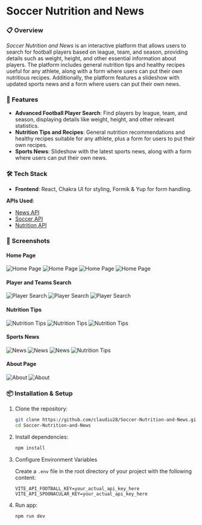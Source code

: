 # Soccer Nutrition and News

### 📋 Overview

*Soccer Nutrition and News* is an interactive platform that allows users to search for football players based on league,
team, and season, providing details such as weight, height, and other essential information about players. The platform
includes general nutrition tips and healthy recipes useful for any athlete, along with a form where users can put
their own nutritious recipes. Additionally, the platform features a slideshow with updated sports news and a form where
users can put their own news.

### 🚀 Features

- **Advanced Football Player Search**: Find players by league, team, and season, displaying details like weight, height,
  and other relevant statistics.
- **Nutrition Tips and Recipes**: General nutrition recommendations and healthy recipes suitable for any athlete, plus a
  form for users to put their own recipes.
- **Sports News**: Slideshow with the latest sports news, along with a form where users can put their own news.

### 🛠️ Tech Stack

- **Frontend**: React, Chakra UI for styling, Formik & Yup for form handling.

**APIs Used**:

- [News API](https://newsapi.org)
- [Soccer API](https://rapidapi.com/api-sports/api/api-football/playground/)
- [Nutrition API](https://spoonacular-recipe-food-nutrition-v1.p.rapidapi.com/recipes/)

### 📸 Screenshots

#### Home Page

![Home Page](src/assets/images/ss/ss1.png)
![Home Page](src/assets/images/ss/ss2.png)
![Home Page](src/assets/images/ss/ss16.png)
![Home Page](src/assets/images/ss/ss15.png)

#### Player and Teams Search

![Player Search](src/assets/images/ss/ss5.png)
![Player Search](src/assets/images/ss/ss4.png)
![Player Search](src/assets/images/ss/ss3.png)

#### Nutrition Tips

![Nutrition Tips](./src/assets/images/ss/ss8.png)
![Nutrition Tips](./src/assets/images/ss/ss7.png)
![Nutrition Tips](./src/assets/images/ss/ss6.png)

#### Sports News

![News](./src/assets/images/ss/ss13.png)
![News](./src/assets/images/ss/ss12.png)
![News](./src/assets/images/ss/ss10.png)
![Nutrition Tips](./src/assets/images/ss/ss9.png)

#### About Page

![About](./src/assets/images/ss/ss14.png)
![About](./src/assets/images/ss/ss11.png)

### 📦 Installation & Setup

1. Clone the repository:
   ```bash
   git clone https://github.com/claudiu28/Soccer-Nutrition-and-News.git
   cd Soccer-Nutrition-and-News
   ```

2. Install dependencies:
    ```bash
    npm install
    ```
3. Configure Environment Variables

    Create a `.env` file in the root directory of your project with the following content:
    
    ```textplain 
    VITE_API_FOOTBALL_KEY=your_actual_api_key_here
    VITE_API_SPOONACULAR_KEY=your_actual_api_key_here
    ```

4. Run app:

   ```bash
   npm run dev
   ```